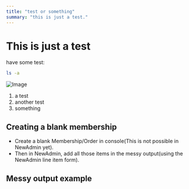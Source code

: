 ```yaml
---
title: "test or something"
summary: "this is just a test."
---
```


# This is just a **test**

have some test:

```bash
ls -a
```

![Image](/projectImages/pr2.png)

1. a test
2. another test
3. something

## Creating a blank membership

- Create a blank Membership/Order in console(This is not possible in NewAdmin yet).
- Then in NewAdmin, add all those items in the messy output(using the NewAdmin line item form).

## Messy output example
